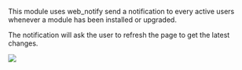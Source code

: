 This module uses web_notify send a notification to every active users
whenever a module has been installed or upgraded.

The notification will ask the user to refresh the page to get the latest
changes.

![](../static/description/notify.png)
